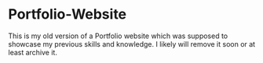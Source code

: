 # Portfolio-Website

This is my old version of a Portfolio website which was supposed to showcase my previous skills and knowledge.
I likely will remove it soon or at least archive it. 

